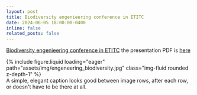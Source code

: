 ```yaml
---
layout: post
title: Biodiversity engenieering conference in ETITC
date: 2024-06-05 18:00:00-0400
inline: false
related_posts: false
---
```


[Biodiversity engenieering conference in ETITC](https://www.etitc.edu.co/es/evento/ingeniera-de-la-biodiversidad-89) the presentation PDF is [here](../../assets/pdf/ETITC_Ingeniería_de_la_Biodiversidad.pdf)


<div class="row mt-3">
    <div class="col-sm mt-3 mt-md-0">
        {% include figure.liquid loading="eager" path="assets/img/engeneering_biodiversity.jpg" class="img-fluid rounded z-depth-1" %}
    </div>
</div>

<div class="caption">
    A simple, elegant caption looks good between image rows, after each row, or doesn't have to be there at all.
</div>